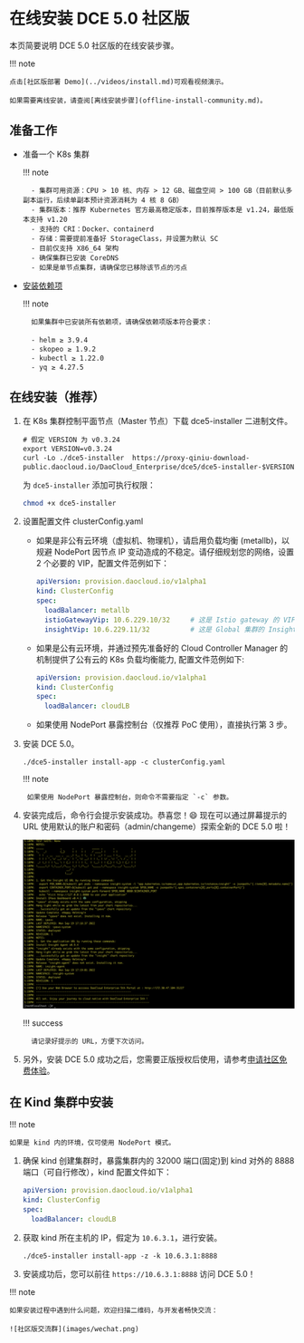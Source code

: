 # 在线安装 DCE 5.0 社区版

本页简要说明 DCE 5.0 社区版的在线安装步骤。

!!! note

    点击[社区版部署 Demo](../videos/install.md)可观看视频演示。

    如果需要离线安装，请查阅[离线安装步骤](offline-install-community.md)。

## 准备工作

- 准备一个 K8s 集群

    !!! note

        - 集群可用资源：CPU > 10 核、内存 > 12 GB、磁盘空间 > 100 GB（目前默认多副本运行，后续单副本预计资源消耗为 4 核 8 GB）
        - 集群版本：推荐 Kubernetes 官方最高稳定版本，目前推荐版本是 v1.24，最低版本支持 v1.20
        - 支持的 CRI：Docker、containerd
        - 存储：需要提前准备好 StorageClass，并设置为默认 SC
        - 目前仅支持 X86_64 架构
        - 确保集群已安装 CoreDNS
        - 如果是单节点集群，请确保您已移除该节点的污点

- [安装依赖项](install-tools.md)

    !!! note

        如果集群中已安装所有依赖项，请确保依赖项版本符合要求：
        
        - helm ≥ 3.9.4
        - skopeo ≥ 1.9.2
        - kubectl ≥ 1.22.0
        - yq ≥ 4.27.5

## 在线安装（推荐）

1. 在 K8s 集群控制平面节点（Master 节点）下载 dce5-installer 二进制文件。

    ```shell
    # 假定 VERSION 为 v0.3.24
    export VERSION=v0.3.24
    curl -Lo ./dce5-installer  https://proxy-qiniu-download-public.daocloud.io/DaoCloud_Enterprise/dce5/dce5-installer-$VERSION
    ```

    为 `dce5-installer` 添加可执行权限：

    ```bash
    chmod +x dce5-installer
    ```

2. 设置配置文件 clusterConfig.yaml

    - 如果是非公有云环境（虚拟机、物理机），请启用负载均衡 (metallb)，以规避 NodePort 因节点 IP 变动造成的不稳定。请仔细规划您的网络，设置 2 个必要的 VIP，配置文件范例如下：

        ```yaml
        apiVersion: provision.daocloud.io/v1alpha1
        kind: ClusterConfig
        spec:
          loadBalancer: metallb
          istioGatewayVip: 10.6.229.10/32     # 这是 Istio gateway 的 VIP，也会是DCE 5.0的控制台的浏览器访问IP
          insightVip: 10.6.229.11/32          # 这是 Global 集群的 Insight-Server 采集所有子集群的监控指标的网络路径所用的 VIP
        ```

    - 如果是公有云环境，并通过预先准备好的 Cloud Controller Manager 的机制提供了公有云的 K8s 负载均衡能力, 配置文件范例如下:

        ``` yaml
        apiVersion: provision.daocloud.io/v1alpha1
        kind: ClusterConfig
        spec:
          loadBalancer: cloudLB
        ```

    - 如果使用 NodePort 暴露控制台（仅推荐 PoC 使用），直接执行第 3 步。

3. 安装 DCE 5.0。

    ```shell
    ./dce5-installer install-app -c clusterConfig.yaml
    ```

    !!! note

        如果使用 NodePort 暴露控制台，则命令不需要指定 `-c` 参数。

4. 安装完成后，命令行会提示安装成功。恭喜您！:smile: 现在可以通过屏幕提示的 URL 使用默认的账户和密码（admin/changeme）探索全新的 DCE 5.0 啦！

    ![success](images/success.png)

    !!! success

         请记录好提示的 URL，方便下次访问。

5. 另外，安装 DCE 5.0 成功之后，您需要正版授权后使用，请参考[申请社区免费体验](../dce/license0.md)。

## 在 Kind 集群中安装

!!! note

    如果是 kind 内的环境，仅可使用 NodePort 模式。

1. 确保 kind 创建集群时，暴露集群内的 32000 端口(固定)到 kind 对外的 8888 端口（可自行修改），kind 配置文件如下：
        
    ``` yaml
    apiVersion: provision.daocloud.io/v1alpha1
    kind: ClusterConfig
    spec:
      loadBalancer: cloudLB
    ```

2. 获取 kind 所在主机的 IP，假定为 `10.6.3.1`，进行安装。

    ```shell
    ./dce5-installer install-app -z -k 10.6.3.1:8888
    ```

3. 安装成功后，您可以前往 `https://10.6.3.1:8888` 访问 DCE 5.0！

!!! note

    如果安装过程中遇到什么问题，欢迎扫描二维码，与开发者畅快交流：

    ![社区版交流群](images/wechat.png)
